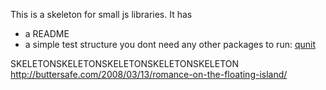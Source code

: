This is a skeleton for small js libraries. It has

* a README
* a simple test structure you dont need any other packages to run: [qunit](http://qunitjs.com/)

SKELETONSKELETONSKELETONSKELETONSKELETON
http://buttersafe.com/2008/03/13/romance-on-the-floating-island/